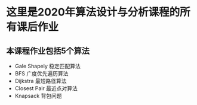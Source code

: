 # 这里是2020年算法设计与分析课程的所有课后作业
## 本课程作业包括5个算法
-  Gale Shapely 稳定匹配算法
-  BFS 广度优先遍历算法
-  Dijkstra 最短路径算法
-  Closest Pair 最近点对算法
-  Knapsack 背包问题
